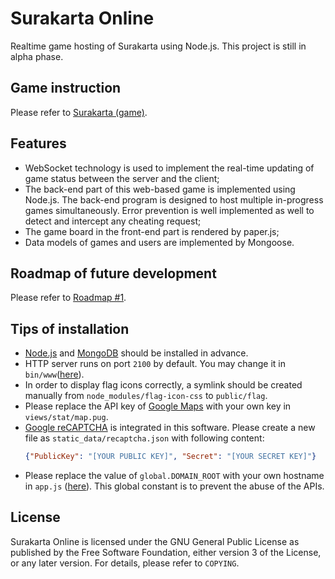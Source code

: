 # Surakarta Online
Realtime game hosting of Surakarta using Node.js. This project is still in alpha phase. 

## Game instruction
Please refer to [Surakarta (game)](https://en.wikipedia.org/wiki/Surakarta_(game)).

## Features
* WebSocket technology is used to implement the real-time updating of game status between the server and the client;
* The back-end part of this web-based game is implemented using Node.js. The back-end program is designed to host multiple in-progress games simultaneously. Error prevention is well implemented as well to detect and intercept any cheating request;
* The game board in the front-end part is rendered by paper.js; 
* Data models of games and users are implemented by Mongoose. 

## Roadmap of future development
Please refer to [Roadmap #1](https://github.com/CrabAss/Surakarta-Online/projects/1).

## Tips of installation
* [Node.js](https://nodejs.org/en/download/package-manager/) and [MongoDB](https://docs.mongodb.com/manual/administration/install-community/) should be installed in advance. 
* HTTP server runs on port `2100` by default. You may change it in `bin/www`([here](/bin/www#L36)).
* In order to display flag icons correctly, a symlink should be created manually from `node_modules/flag-icon-css` to `public/flag`. 
* Please replace the API key of [Google Maps](https://developers.google.com/maps/documentation/javascript/tutorial) with your own key in `views/stat/map.pug`.
* [Google reCAPTCHA](https://developers.google.com/recaptcha/docs/invisible) is integrated in this software. Please create a new file as `static_data/recaptcha.json` with following content: 
  ```json
  {"PublicKey": "[YOUR PUBLIC KEY]", "Secret": "[YOUR SECRET KEY]"}
  ```
* Please replace the value of `global.DOMAIN_ROOT` with your own hostname in `app.js` ([here](/app.js#L39)). This global constant is to prevent the abuse of the APIs.

## License
Surakarta Online is licensed under the GNU General Public License as published by the Free Software Foundation, either version 3 of the License, or any later version. For details, please refer to `COPYING`.
